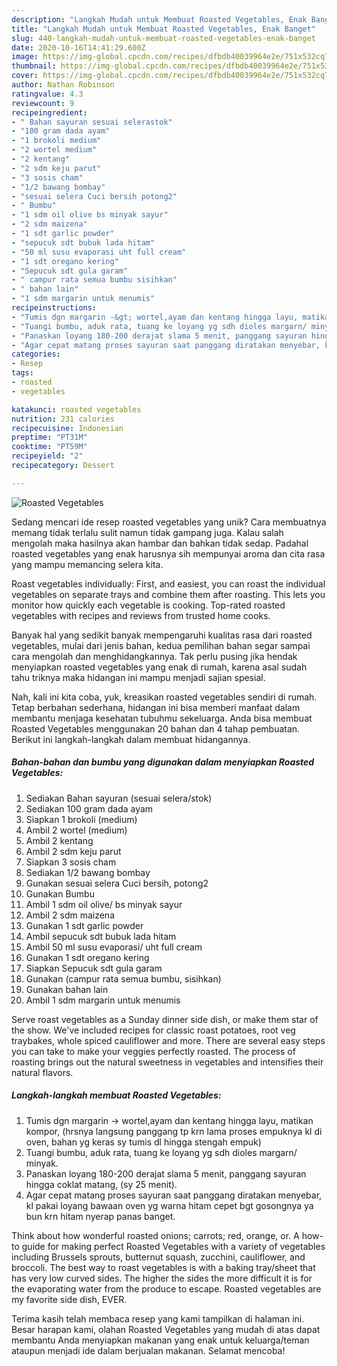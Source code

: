 ```yaml
---
description: "Langkah Mudah untuk Membuat Roasted Vegetables, Enak Banget"
title: "Langkah Mudah untuk Membuat Roasted Vegetables, Enak Banget"
slug: 440-langkah-mudah-untuk-membuat-roasted-vegetables-enak-banget
date: 2020-10-16T14:41:29.600Z
image: https://img-global.cpcdn.com/recipes/dfbdb40039964e2e/751x532cq70/roasted-vegetables-foto-resep-utama.jpg
thumbnail: https://img-global.cpcdn.com/recipes/dfbdb40039964e2e/751x532cq70/roasted-vegetables-foto-resep-utama.jpg
cover: https://img-global.cpcdn.com/recipes/dfbdb40039964e2e/751x532cq70/roasted-vegetables-foto-resep-utama.jpg
author: Nathan Robinson
ratingvalue: 4.3
reviewcount: 9
recipeingredient:
- " Bahan sayuran sesuai selerastok"
- "100 gram dada ayam"
- "1 brokoli medium"
- "2 wortel medium"
- "2 kentang"
- "2 sdm keju parut"
- "3 sosis cham"
- "1/2 bawang bombay"
- "sesuai selera Cuci bersih potong2"
- " Bumbu"
- "1 sdm oil olive bs minyak sayur"
- "2 sdm maizena"
- "1 sdt garlic powder"
- "sepucuk sdt bubuk lada hitam"
- "50 ml susu evaporasi uht full cream"
- "1 sdt oregano kering"
- "Sepucuk sdt gula garam"
- " campur rata semua bumbu sisihkan"
- " bahan lain"
- "1 sdm margarin untuk menumis"
recipeinstructions:
- "Tumis dgn margarin -&gt; wortel,ayam dan kentang hingga layu, matikan kompor, (hrsnya langsung panggang tp krn lama proses empuknya kl di oven, bahan yg keras sy tumis dl hingga stengah empuk)"
- "Tuangi bumbu, aduk rata, tuang ke loyang yg sdh dioles margarn/ minyak."
- "Panaskan loyang 180-200 derajat slama 5 menit, panggang sayuran hingga coklat matang, (sy 25 menit)."
- "Agar cepat matang proses sayuran saat panggang diratakan menyebar, kl pakai loyang bawaan oven yg warna hitam cepet bgt gosongnya ya bun krn hitam nyerap panas banget."
categories:
- Resep
tags:
- roasted
- vegetables

katakunci: roasted vegetables 
nutrition: 231 calories
recipecuisine: Indonesian
preptime: "PT31M"
cooktime: "PT59M"
recipeyield: "2"
recipecategory: Dessert

---
```



![Roasted Vegetables](https://img-global.cpcdn.com/recipes/dfbdb40039964e2e/751x532cq70/roasted-vegetables-foto-resep-utama.jpg)

Sedang mencari ide resep roasted vegetables yang unik? Cara membuatnya memang tidak terlalu sulit namun tidak gampang juga. Kalau salah mengolah maka hasilnya akan hambar dan bahkan tidak sedap. Padahal roasted vegetables yang enak harusnya sih mempunyai aroma dan cita rasa yang mampu memancing selera kita.

Roast vegetables individually: First, and easiest, you can roast the individual vegetables on separate trays and combine them after roasting. This lets you monitor how quickly each vegetable is cooking. Top-rated roasted vegetables with recipes and reviews from trusted home cooks.

Banyak hal yang sedikit banyak mempengaruhi kualitas rasa dari roasted vegetables, mulai dari jenis bahan, kedua pemilihan bahan segar sampai cara mengolah dan menghidangkannya. Tak perlu pusing jika hendak menyiapkan roasted vegetables yang enak di rumah, karena asal sudah tahu triknya maka hidangan ini mampu menjadi sajian spesial.


Nah, kali ini kita coba, yuk, kreasikan roasted vegetables sendiri di rumah. Tetap berbahan sederhana, hidangan ini bisa memberi manfaat dalam membantu menjaga kesehatan tubuhmu sekeluarga. Anda bisa membuat Roasted Vegetables menggunakan 20 bahan dan 4 tahap pembuatan. Berikut ini langkah-langkah dalam membuat hidangannya.

<!--inarticleads1-->

##### Bahan-bahan dan bumbu yang digunakan dalam menyiapkan Roasted Vegetables:

1. Sediakan  Bahan sayuran (sesuai selera/stok)
1. Sediakan 100 gram dada ayam
1. Siapkan 1 brokoli (medium)
1. Ambil 2 wortel (medium)
1. Ambil 2 kentang
1. Ambil 2 sdm keju parut
1. Siapkan 3 sosis cham
1. Sediakan 1/2 bawang bombay
1. Gunakan sesuai selera Cuci bersih, potong2
1. Gunakan  Bumbu
1. Ambil 1 sdm oil olive/ bs minyak sayur
1. Ambil 2 sdm maizena
1. Gunakan 1 sdt garlic powder
1. Ambil sepucuk sdt bubuk lada hitam
1. Ambil 50 ml susu evaporasi/ uht full cream
1. Gunakan 1 sdt oregano kering
1. Siapkan Sepucuk sdt gula garam
1. Gunakan  (campur rata semua bumbu, sisihkan)
1. Gunakan  bahan lain
1. Ambil 1 sdm margarin untuk menumis


Serve roast vegetables as a Sunday dinner side dish, or make them star of the show. We&#39;ve included recipes for classic roast potatoes, root veg traybakes, whole spiced cauliflower and more. There are several easy steps you can take to make your veggies perfectly roasted. The process of roasting brings out the natural sweetness in vegetables and intensifies their natural flavors. 

<!--inarticleads2-->

##### Langkah-langkah membuat Roasted Vegetables:

1. Tumis dgn margarin -&gt; wortel,ayam dan kentang hingga layu, matikan kompor, (hrsnya langsung panggang tp krn lama proses empuknya kl di oven, bahan yg keras sy tumis dl hingga stengah empuk)
1. Tuangi bumbu, aduk rata, tuang ke loyang yg sdh dioles margarn/ minyak.
1. Panaskan loyang 180-200 derajat slama 5 menit, panggang sayuran hingga coklat matang, (sy 25 menit).
1. Agar cepat matang proses sayuran saat panggang diratakan menyebar, kl pakai loyang bawaan oven yg warna hitam cepet bgt gosongnya ya bun krn hitam nyerap panas banget.


Think about how wonderful roasted onions; carrots; red, orange, or. A how-to guide for making perfect Roasted Vegetables with a variety of vegetables including Brussels sprouts, butternut squash, zucchini, cauliflower, and broccoli. The best way to roast vegetables is with a baking tray/sheet that has very low curved sides. The higher the sides the more difficult it is for the evaporating water from the produce to escape. Roasted vegetables are my favorite side dish, EVER. 

Terima kasih telah membaca resep yang kami tampilkan di halaman ini. Besar harapan kami, olahan Roasted Vegetables yang mudah di atas dapat membantu Anda menyiapkan makanan yang enak untuk keluarga/teman ataupun menjadi ide dalam berjualan makanan. Selamat mencoba!

